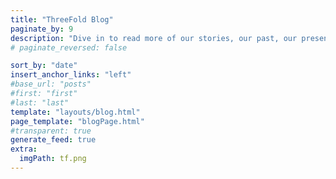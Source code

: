 ```yaml
---
title: "ThreeFold Blog"
paginate_by: 9
description: "Dive in to read more of our stories, our past, our present, and our future. We envision a global, community-driven network of interconnected servers and nodes—the grid—that democratizes computing power and storage."
# paginate_reversed: false

sort_by: "date"
insert_anchor_links: "left"
#base_url: "posts"
#first: "first"
#last: "last"
template: "layouts/blog.html"
page_template: "blogPage.html"
#transparent: true
generate_feed: true
extra:
  imgPath: tf.png
---
```

